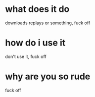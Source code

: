 # what does it do
downloads replays or something, fuck off

# how do i use it
don't use it, fuck off

# why are you so rude
fuck off
